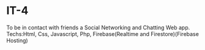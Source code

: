 # IT-4
To be in contact with friends a Social Networking and Chatting Web app.
Techs:Html, Css, Javascript, Php, Firebase(Realtime and Firestore)(Firebase Hosting)
